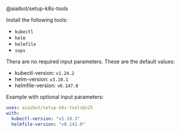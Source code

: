 @aiaibot/setup-k8s-tools

Install the following tools:
* `kubectl`
* `helm`
* `helmfile`
* `sops`


Thera are no required input parameters. These are the default values:
- kubectl-version: `v1.24.2`
- helm-version: `v3.10.1`
- helmfile-version: `v0.147.0`

Example with optional input parameters:

```yaml
uses: aiaibot/setup-k8s-tools@v25
with:
  kubectl-version: "v1.19.3"
  helmfile-version: "v0.142.0"
```
